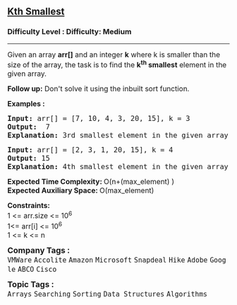 <h2><a href="https://www.geeksforgeeks.org/problems/kth-smallest-element5635/0">Kth Smallest</a></h2><h3>Difficulty Level : Difficulty: Medium</h3><hr><div class="problems_problem_content__Xm_eO"><p><span style="font-size: 12pt;">Given an array <strong>arr[]</strong> and an integer&nbsp;<strong>k</strong> where k is smaller than the size of the array, the task is to find the <strong>k<sup>th</sup> smallest</strong> element in the given array.</span></p>
<p><span style="font-size: 12pt;"><strong>Follow up:</strong> Don't solve it using the inbuilt sort function.</span></p>
<p><span style="font-size: 12pt;"><strong>Examples :</strong></span></p>
<pre><span style="font-size: 12pt;"><strong>Input: </strong>arr[] = [7, 10, 4, 3, 20, 15], k = 3
<strong>Output:</strong>  7
<strong>Explanation: </strong>3rd smallest element in the given array is 7.
</span></pre>
<pre><span style="font-size: 12pt;"><strong>Input: </strong>arr[] = [2, 3, 1, 20, 15], k = 4 
<strong>Output:</strong> 15
<strong>Explanation: </strong>4th smallest element in the given array is 15.</span></pre>
<div><span style="font-size: 12pt;"><strong>Expected Time Complexity: </strong>O(n+(max_element) )</span></div>
<div><span style="font-size: 12pt;"><strong>Expected Auxiliary Space: </strong>O(max_element)</span></div>
<p><span style="font-size: 12pt;"><strong>Constraints:</strong><br>1 &lt;= arr.size &lt;= 10<sup>6</sup><br>1&lt;= arr[i] &lt;= 10<sup>6</sup><sup><br></sup>1 &lt;= k &lt;= n</span></p></div><p><span style=font-size:18px><strong>Company Tags : </strong><br><code>VMWare</code>&nbsp;<code>Accolite</code>&nbsp;<code>Amazon</code>&nbsp;<code>Microsoft</code>&nbsp;<code>Snapdeal</code>&nbsp;<code>Hike</code>&nbsp;<code>Adobe</code>&nbsp;<code>Google</code>&nbsp;<code>ABCO</code>&nbsp;<code>Cisco</code>&nbsp;<br><p><span style=font-size:18px><strong>Topic Tags : </strong><br><code>Arrays</code>&nbsp;<code>Searching</code>&nbsp;<code>Sorting</code>&nbsp;<code>Data Structures</code>&nbsp;<code>Algorithms</code>&nbsp;
